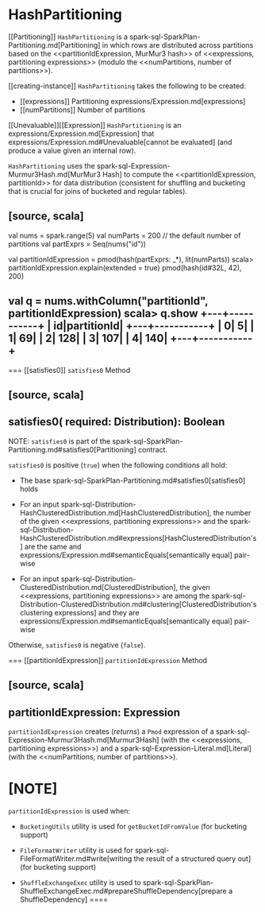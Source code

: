 # HashPartitioning

[[Partitioning]]
`HashPartitioning` is a spark-sql-SparkPlan-Partitioning.md[Partitioning] in which rows are distributed across partitions based on the <<partitionIdExpression, MurMur3 hash>> of <<expressions, partitioning expressions>> (modulo the <<numPartitions, number of partitions>>).

[[creating-instance]]
`HashPartitioning` takes the following to be created:

* [[expressions]] Partitioning expressions/Expression.md[expressions]
* [[numPartitions]] Number of partitions

[[Unevaluable]][[Expression]]
`HashPartitioning` is an expressions/Expression.md[Expression] that expressions/Expression.md#Unevaluable[cannot be evaluated] (and produce a value given an internal row).

`HashPartitioning` uses the spark-sql-Expression-Murmur3Hash.md[MurMur3 Hash] to compute the <<partitionIdExpression, partitionId>> for data distribution (consistent for shuffling and bucketing that is crucial for joins of bucketed and regular tables).

[source, scala]
----
val nums = spark.range(5)
val numParts = 200 // the default number of partitions
val partExprs = Seq(nums("id"))

val partitionIdExpression = pmod(hash(partExprs: _*), lit(numParts))
scala> partitionIdExpression.explain(extended = true)
pmod(hash(id#32L, 42), 200)

val q = nums.withColumn("partitionId", partitionIdExpression)
scala> q.show
+---+-----------+
| id|partitionId|
+---+-----------+
|  0|          5|
|  1|         69|
|  2|        128|
|  3|        107|
|  4|        140|
+---+-----------+
----

=== [[satisfies0]] `satisfies0` Method

[source, scala]
----
satisfies0(
  required: Distribution): Boolean
----

NOTE: `satisfies0` is part of the spark-sql-SparkPlan-Partitioning.md#satisfies0[Partitioning] contract.

`satisfies0` is positive (`true`) when the following conditions all hold:

* The base spark-sql-SparkPlan-Partitioning.md#satisfies0[satisfies0] holds

* For an input spark-sql-Distribution-HashClusteredDistribution.md[HashClusteredDistribution], the number of the given <<expressions, partitioning expressions>> and the spark-sql-Distribution-HashClusteredDistribution.md#expressions[HashClusteredDistribution's] are the same and expressions/Expression.md#semanticEquals[semantically equal] pair-wise

* For an input spark-sql-Distribution-ClusteredDistribution.md[ClusteredDistribution], the given <<expressions, partitioning expressions>> are among the spark-sql-Distribution-ClusteredDistribution.md#clustering[ClusteredDistribution's clustering expressions] and they are expressions/Expression.md#semanticEquals[semantically equal] pair-wise

Otherwise, `satisfies0` is negative (`false`).

=== [[partitionIdExpression]] `partitionIdExpression` Method

[source, scala]
----
partitionIdExpression: Expression
----

`partitionIdExpression` creates (_returns_) a `Pmod` expression of a spark-sql-Expression-Murmur3Hash.md[Murmur3Hash] (with the <<expressions, partitioning expressions>>) and a spark-sql-Expression-Literal.md[Literal] (with the <<numPartitions, number of partitions>>).

[NOTE]
====
`partitionIdExpression` is used when:

* `BucketingUtils` utility is used for `getBucketIdFromValue` (for bucketing support)

* `FileFormatWriter` utility is used for spark-sql-FileFormatWriter.md#write[writing the result of a structured query out] (for bucketing support)

* `ShuffleExchangeExec` utility is used to spark-sql-SparkPlan-ShuffleExchangeExec.md#prepareShuffleDependency[prepare a ShuffleDependency]
====
